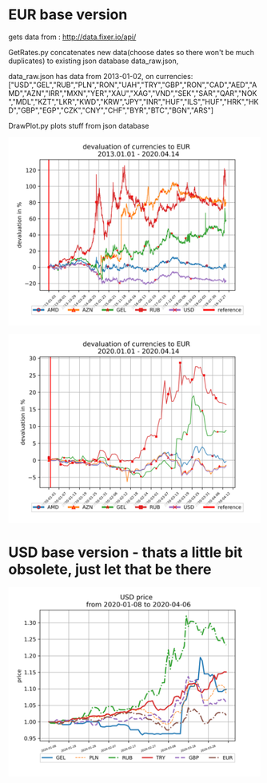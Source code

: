 # EUR base version

gets data from : http://data.fixer.io/api/

GetRates.py concatenates new data(choose dates so there won't be much duplicates) to existing json database data_raw.json, 

data_raw.json has data from 2013-01-02, on currencies: ["USD","GEL","RUB","PLN","RON","UAH","TRY","GBP","RON","CAD","AED","AMD","AZN","IRR","MXN","YER","XAU","XAG","VND","SEK","SAR","QAR","NOK","MDL","KZT","LKR","KWD","KRW","JPY","INR","HUF","ILS","HUF","HRK","HKD","GBP","EGP","CZK","CNY","CHF","BYR","BTC","BGN","ARS"]

DrawPlot.py plots stuff from json database 

![EUR price, long dates](https://raw.githubusercontent.com/tsotnep/COVID19-Currency-Devaluation/master/EUR/dataEur/2013-01-01%202020-04-14%2C%206.png)

![EUR price, from corona stuff](https://raw.githubusercontent.com/tsotnep/COVID19-Currency-Devaluation/master/EUR/dataEur/2020-01-01%202020-04-14%2C%206.png)



# USD base version - thats a little bit obsolete, just let that be there

![USD prices](https://raw.githubusercontent.com/tsotnep/COVID19-Currency-Devaluation/master/USD/From_2020-01-08%20to_2020-04-06.png)
